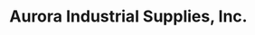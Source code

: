 ---
title: "Aurora Industrial Supplies, Inc."
url: /aurora/aurora-industrial-supplies-inc/
shop: Eisenwaren
---